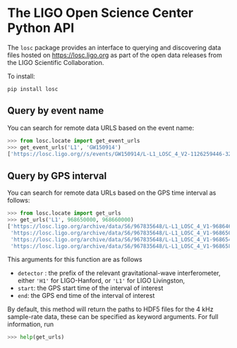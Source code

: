 # The LIGO Open Science Center Python API

The ``losc`` package provides an interface to querying and discovering data files hosted on https://losc.ligo.org as part of the open data releases from the LIGO Scientific Collaboration.

To install:

```
pip install losc
```

## Query by event name

You can search for remote data URLS based on the event name:

```python
>>> from losc.locate import get_event_urls
>>> get_event_urls('L1', 'GW150914')
['https://losc.ligo.org//s/events/GW150914/L-L1_LOSC_4_V2-1126259446-32.hdf5']
```

## Query by GPS interval

You can search for remote data URLs based on the GPS time interval as follows:

```python
>>> from losc.locate import get_urls
>>> get_urls('L1', 968650000, 968660000)
['https://losc.ligo.org/archive/data/S6/967835648/L-L1_LOSC_4_V1-968646656-4096.hdf5',
 'https://losc.ligo.org/archive/data/S6/967835648/L-L1_LOSC_4_V1-968650752-4096.hdf5',
 'https://losc.ligo.org/archive/data/S6/967835648/L-L1_LOSC_4_V1-968654848-4096.hdf5',
 'https://losc.ligo.org/archive/data/S6/967835648/L-L1_LOSC_4_V1-968658944-4096.hdf5']
```

This arguments for this function are as follows

- `detector` : the prefix of the relevant gravitational-wave interferometer, either `'H1'` for LIGO-Hanford, or `'L1'` for LIGO Livingston,
- `start`: the GPS start time of the interval of interest
- `end`: the GPS end time of the interval of interest

By default, this method will return the paths to HDF5 files for the 4 kHz sample-rate data, these can be specified as keyword arguments. For full information, run

```python
>>> help(get_urls)
```
